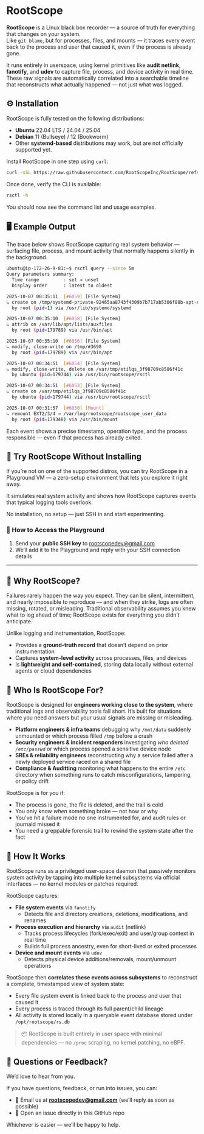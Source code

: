 # RootScope  

**RootScope** is a Linux black box recorder — a source of truth for everything that changes on your system.  
Like `git blame`, but for processes, files, and mounts — it traces every event back to the process and user that caused it, even if the process is already gone.

It runs entirely in userspace, using kernel primitives like **audit netlink**, **fanotify**, and **udev** to capture file, process, and device activity in real time. These raw signals are automatically correlated into a searchable timeline that reconstructs what actually happened — not just what was logged.


## ⚙️ Installation

RootScope is fully tested on the following distributions:
- **Ubuntu** 22.04 LTS / 24.04 / 25.04  
- **Debian** 11 (Bullseye) / 12 (Bookworm)  
- Other **systemd-based** distributions may work, but are not officially supported yet.

Install RootScope in one step using `curl`:

```bash
curl -sSL https://raw.githubusercontent.com/RootScopeInc/RootScope/refs/heads/main/install_rootscope.sh | bash
```

Once done, verify the CLI is available:

```bash
rsctl -h
```

You should now see the command list and usage examples.

## 🖥️ Example Output

The trace below shows RootScope capturing real system behavior — surfacing file, process, and mount activity that normally happens silently in the background.

```bash
ubuntu@ip-172-26-9-81:~$ rsctl query --since 5m
Query parameters summary:
  Time range         : set → unset
  Display order      : latest to oldest

2025-10-07 00:35:11  [#6059] [File System]
↳ create on /tmp/systemd-private-92465aa8743f4309b7b717ab5306f88b-apt-news.service-FTJT1Q
  by root (pid=1) via /usr/lib/systemd/systemd

2025-10-07 00:35:10  [#6058] [File System]
↳ attrib on /var/lib/apt/lists/auxfiles
  by root (pid=179789) via /usr/bin/apt

2025-10-07 00:35:10  [#6056] [File System]
↳ modify, close-write on /tmp/#3698
  by root (pid=179789) via /usr/bin/apt

2025-10-07 00:34:51  [#6054] [File System]
↳ modify, close-write, delete on /var/tmp/etilqs_3f98709c8586f41c
  by ubuntu (pid=179744) via /usr/bin/rootscope/rsctl

2025-10-07 00:34:51  [#6053] [File System]
↳ create on /var/tmp/etilqs_3f98709c8586f41c
  by ubuntu (pid=179744) via /usr/bin/rootscope/rsctl

2025-10-07 00:31:57  [#6050] [Mount]
↳ remount EXT2/3/4 → /var/log/rootscope/rootscope_user_data
  by root (pid=179348) via /usr/bin/mount
```

Each event shows a precise timestamp, operation type, and the process responsible — even if that process has already exited.

## 🧪 Try RootScope Without Installing

If you’re not on one of the supported distros, you can try RootScope in a Playground VM — a zero-setup environment that lets you explore it right away.

It simulates real system activity and shows how RootScope captures events that typical logging tools overlook.

No installation, no setup — just SSH in and start experimenting.

### 🔐 How to Access the Playground

1. Send your **public SSH key** to [rootscopedev@gmail.com](mailto:rootscopedev@gmail.com)  
2. We’ll add it to the Playground and reply with your SSH connection details

---

## 🧠 Why RootScope?  

Failures rarely happen the way you expect. They can be silent, intermittent, and nearly impossible to reproduce — and when they strike, logs are often missing, rotated, or misleading. Traditional observability assumes you knew what to log ahead of time; RootScope exists for everything you didn’t anticipate.  

Unlike logging and instrumentation, RootScope:  
- Provides a **ground-truth record** that doesn’t depend on prior instrumentation  
- Captures **system-level activity** across processes, files, and devices  
- Is **lightweight and self-contained**, storing data locally without external agents or cloud dependencies  


## 👤 Who Is RootScope For?  

RootScope is designed for **engineers working close to the system**, where traditional logs and observability tools fall short. It’s built for situations where you need answers but your usual signals are missing or misleading.  

- **Platform engineers & infra teams** debugging why `/mnt/data` suddenly unmounted or which process filled `/tmp` before a crash
- **Security engineers & incident responders** investigating *who deleted `/etc/passwd`* or which process opened a sensitive device node  
- **SREs & reliability engineers** reconstructing why a service failed after a newly deployed service raced on a shared file
- **Compliance & Auditting** monitoring what happens to the entire `/etc` directory when something runs to catch misconfigurations, tampering, or policy drift

RootScope is for you if:  
- The process is gone, the file is deleted, and the trail is cold
- You only know *when* something broke — not how or why  
- You’ve hit a failure mode no one instrumented for, and audit rules or journald missed it  
- You need a greppable forensic trail to rewind the system state after the fact


## 🔧 How It Works

RootScope runs as a privileged user-space daemon that passively monitors system activity by tapping into multiple kernel subsystems via official interfaces — no kernel modules or patches required.

RootScope captures:

- **File system events** via `fanotify`  
  - Detects file and directory creations, deletions, modifications, and renames
- **Process execution and hierarchy** via `audit` (netlink)  
  - Tracks process lifecycles (fork/exec/exit) and user/group context in real time
  - Builds full process ancestry, even for short-lived or exited processes
- **Device and mount events** via `udev`
  - Detects physical device additions/removals, mount/unmount operations

RootScope then **correlates these events across subsystems** to reconstruct a complete, timestamped view of system state:

- Every file system event is linked back to the process and user that caused it
- Every process is traced through its full parent/child lineage
- All activity is stored locally in a queryable event database stored under `/opt/rootscope/rs.db`

> 📦 RootScope is built entirely in user space with minimal dependencies — no `/proc` scraping, no kernel patching, no eBPF.

## 💬 Questions or Feedback?  

We’d love to hear from you.  

If you have questions, feedback, or run into issues, you can:  
- 📧 Email us at **rootscopedev@gmail.com** (we’ll reply as soon as possible)  
- 🐛 Open an issue directly in this GitHub repo  

Whichever is easier — we’ll be happy to help.  
